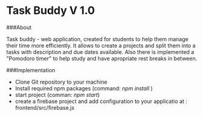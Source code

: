 # Task Buddy V 1.0

###About

Task buddy - web application, created for students to help them manage their time more efficiently. It allows to create a projects and split them into a tasks with description and due dates available. Also there is implemented a "Pomodoro timer" to help study and have apropriate rest breaks in between. 

###Implementation

- Clone Git repository to your machine
- Install required npm packages (command: *npm install* )
- start project (comman: *npm start*)
- create a firebase project and add configuration to your applicatio at : frontend/src/firebase.js
